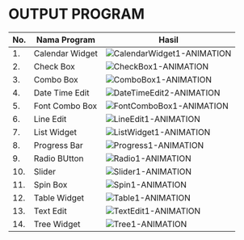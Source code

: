 # OUTPUT PROGRAM
| No. | Nama Program  | Hasil |
| - | - | - |
| 1. | Calendar Widget | ![CalendarWidget1-ANIMATION](https://user-images.githubusercontent.com/58089002/120520677-4912a400-c3fe-11eb-83d2-40632120c39e.gif) |
| 2. | Check Box | ![CheckBox1-ANIMATION](https://user-images.githubusercontent.com/58089002/120520673-487a0d80-c3fe-11eb-98ee-0c18a08f1399.gif) |
| 3. | Combo Box | ![ComboBox1-ANIMATION](https://user-images.githubusercontent.com/58089002/120520663-44e68680-c3fe-11eb-882f-435274617be5.gif) |
| 4. | Date Time Edit | ![DateTimeEdit2-ANIMATION](https://user-images.githubusercontent.com/58089002/120520671-47e17700-c3fe-11eb-84ae-2157fc5e18a0.gif) |
| 5. | Font Combo Box  | ![FontComboBox1-ANIMATION](https://user-images.githubusercontent.com/58089002/120520709-516adf00-c3fe-11eb-8200-a251ae1a0278.gif) |
| 6. | Line Edit | ![LineEdit1-ANIMATION](https://user-images.githubusercontent.com/58089002/120520705-5039b200-c3fe-11eb-95c7-641c983b62a2.gif) |
| 7. | List Widget | ![ListWidget1-ANIMATION](https://user-images.githubusercontent.com/58089002/120520703-4fa11b80-c3fe-11eb-8f0f-d02d98888915.gif) |
| 8. | Progress Bar | ![Progress1-ANIMATION](https://user-images.githubusercontent.com/58089002/120520690-4c0d9480-c3fe-11eb-83a4-9582a34842a1.gif) |
| 9. | Radio BUtton | ![Radio1-ANIMATION](https://user-images.githubusercontent.com/58089002/120520698-4e6fee80-c3fe-11eb-9991-bc58b266dc5c.gif) |
| 10. | Slider | ![Slider1-ANIMATION](https://user-images.githubusercontent.com/58089002/120520708-50d24880-c3fe-11eb-933e-3f161feea079.gif) |
| 11. | Spin Box | ![Spin1-ANIMATION](https://user-images.githubusercontent.com/58089002/120520695-4d3ec180-c3fe-11eb-8f5f-2dd81a4c8e2c.gif) |
| 12. | Table Widget | ![Table1-ANIMATION](https://user-images.githubusercontent.com/58089002/120520683-4a43d100-c3fe-11eb-879c-281ad9f7ccfe.gif) |
| 13. | Text Edit | ![TextEdit1-ANIMATION](https://user-images.githubusercontent.com/58089002/120520701-4f088500-c3fe-11eb-835b-e54b0313f7c3.gif) |
| 14. | Tree Widget | ![Tree1-ANIMATION](https://user-images.githubusercontent.com/58089002/120520685-4adc6780-c3fe-11eb-878a-c5390ab6909e.gif) |
